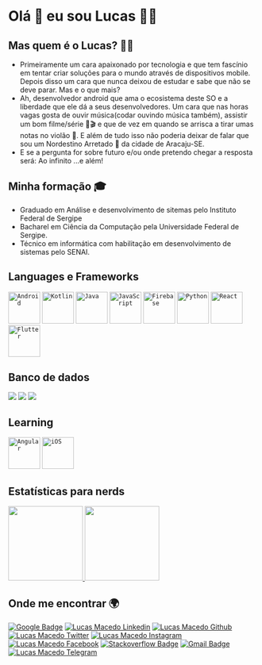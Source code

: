 # Olá 👋 eu sou Lucas 👨‍💻

## Mas quem é o Lucas? 🤔🤔

- Primeiramente um cara apaixonado por tecnologia e que tem fascínio em tentar criar soluções para o mundo através de dispositivos mobile. Depois disso um cara que nunca deixou de estudar e sabe que não se deve parar. Mas e o que mais?
- Ah, desenvolvedor android que ama o ecosistema deste SO e a liberdade que ele dá a seus desenvolvedores. Um cara que nas horas vagas gosta de ouvir música(codar ouvindo música também), assistir um bom filme/série 🍿🎬 e que de vez em quando se arrisca a tirar umas notas no violão 🎸. E além de tudo isso não poderia deixar de falar que sou um Nordestino Arretado 🤠 da cidade de Aracaju-SE.
- E se a pergunta for sobre futuro e/ou onde pretendo chegar a resposta será: Ao infinito ...e além!

## Minha formação 🎓

- Graduado em Análise e desenvolvimento de sitemas pelo Instituto Federal de Sergipe
- Bacharel em Ciência da Computação pela Universidade Federal de Sergipe.
- Técnico em informática com habilitação em desenvolvimento de sistemas pelo SENAI.

## Languages e Frameworks

<code><a href="https://www.android.com/" target="_blank"><img height="64" src="https://user-images.githubusercontent.com/14005194/116492019-9fc21680-a871-11eb-97ef-264bc9a65381.png" alt="Android"/></a></code>
<code><a href="https://kotlinlang.org/" target="_blank"><img height="64" src="https://user-images.githubusercontent.com/14005194/116492027-a18bda00-a871-11eb-9377-bc44d1edb812.png" alt="Kotlin"/></a></code>
<code><a href="https://www.java.com/pt-BR/" target="_blank"><img height="64" src="https://user-images.githubusercontent.com/14005194/116492025-a0f34380-a871-11eb-8635-2414e3850122.png" alt="Java"/></a></code>
<code><a href="https://www.javascript.com/" target="_blank"><img height="64" src="https://user-images.githubusercontent.com/14005194/116492026-a18bda00-a871-11eb-96f7-6054448fd362.png" alt="JavaScript"/></a></code>
<code><a href="https://firebase.google.com/" target="_blank"><img height="64" src="https://user-images.githubusercontent.com/14005194/116492023-a05aad00-a871-11eb-9095-b89adb134403.png" alt="Firebase"/></a></code>
<code><a href="https://www.python.org/" target="_blank"><img height="64" src="https://user-images.githubusercontent.com/14005194/116492556-e8c69a80-a872-11eb-8995-6722e8e0a47d.png" alt="Python"/></a></code>
<code><a href="https://reactjs.org/" target="_blank"><img height="64" src="https://user-images.githubusercontent.com/14005194/116492666-39d68e80-a873-11eb-97a0-b6a213378843.png" alt="React"/></a></code>
<code><a href="https://flutter.dev/" target="_blank"><img height="64" src="https://user-images.githubusercontent.com/14005194/116490871-df3b3380-a86e-11eb-8dec-6bc2f155859d.png" alt="Flutter"/></a></code>

## Banco de dados

![](https://img.shields.io/badge/MongoDB-4EA94B?style=for-the-badge&logo=mongodb&logoColor=white)
![](https://img.shields.io/badge/MySQL-005C84?style=for-the-badge&logo=mysql&logoColor=white)
![](https://img.shields.io/badge/PostgreSQL-316192?style=for-the-badge&logo=postgresql&logoColor=white)

## Learning

<code><a href="https://angular.io/" target="_blank"><img height="64" src="https://user-images.githubusercontent.com/14005194/116491185-ac456f80-a86f-11eb-8d75-1db4d0e5ff8c.png" alt="Angular"/></a></code>
<code><a href="https://developer.apple.com/" target="_blank"><img height="64" src="https://img.shields.io/badge/iOS-000000?logo=apple" alt="iOS"/></a></code>

## Estatísticas para nerds
<p align="justify">
  <a href="https://github.com/lucasomac/github-readme-stats">
    <img
      height="150"
      src="https://github-readme-stats.vercel.app/api?username=lucasomac&count_private=true&show_icons=true&custom_title=Github%20Status&show=issues&theme=dracula"
    />
  </a>
   <a href="https://github.com/lucasomac/github-readme-stats">
    <img
      height="150"
      src="https://github-readme-stats.vercel.app/api/top-langs/?username=lucasomac&layout=compact&theme=dracula" />
  </a>  
</p>


## Onde me encontrar 🌍
[![Google Badge](https://img.shields.io/badge/Google_Developer-E37400?style=flat-square&logo=google-play&logoColor=white&link=https://developers.google.com/profile/u/lucasomac)](https://developers.google.com/profile/u/lucasomac)
[![Lucas Macedo Linkedin](https://img.shields.io/badge/-lucasomac-blue?logo=linkedin "linkedin")](https://www.linkedin.com/in/lucasomac)
[![Lucas Macedo Github](https://img.shields.io/badge/-lucasomac-lightgrey?logo=github "github")](https://github.com/lucasomac)
[![Lucas Macedo Twitter](https://img.shields.io/badge/-_lucasomac-blue?logo=twitter "twitter")](https://twitter.com/lucasomac)
[![Lucas Macedo Instagram](https://img.shields.io/badge/-lucasomac-E10979?logo=instagram "instagram")](https://instagram.com/lucasomac)
[![Lucas Macedo Facebook](https://img.shields.io/badge/-lucasomac-blue?logo=facebook&logoColor=white "facebook")](https://facebook.com/lucasomac)
[![Stackoverflow Badge](https://img.shields.io/badge/-Stackoverflow-4CA143?logo=Stackoverflow)](https://stackoverflow.com/users/11747903/lucas-macedo)
[![Gmail Badge](https://img.shields.io/badge/-lukarado.olv@gmail.com-C14438?logo=Gmail)](mailto:lukarado.olv@gmail.com)
[![Lucas Macedo Telegram](https://img.shields.io/badge/-lucasomac-blue?logo=telegram&logoColor=white "telegram")](https://t.me/lucasomac)
